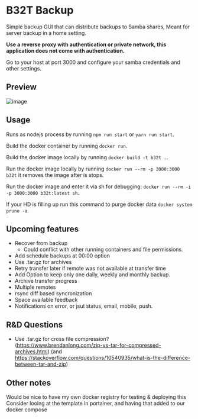 # B32T Backup

Simple backup GUI that can distribute backups to Samba shares,
Meant for server backup in a home setting.

**Use a reverse proxy with authentication or private network, this application does not come with authentication.**

Go to your host at port 3000 and configure your samba credentials and other settings.

## Preview

![image](https://user-images.githubusercontent.com/870110/84577175-4288b800-adba-11ea-82a1-27df3d11c7db.png)

## Usage

Runs as nodejs process by running `npm run start` or `yarn run start`.

Build the docker container by running `docker run`.

Build the docker image locally by running `docker build -t b32t .`.

Run the docker image locally by running `docker run --rm -p 3000:3000 b32t` it removes the image after is stops.

Run the docker image and enter it via sh for debugging: `docker run --rm -i -p 3000:3000 b32t:latest sh`.

If your HD is filling up run this command to purge docker data `docker system prune -a`.

## Upcoming features

- Recover from backup
  - Could conflict with other running containers and file permissions.
- Add schedule backups at 00:00 option
- Use .tar.gz for archives
- Retry transfer later if remote was not available at transfer time
- Add Option to keep only one daily, weekly and monthly backup.
- Archive transfer progress
- Multiple remotes
- rsync diff based syncronization
- Space available feedback
- Notifications on error, or jsut status, email, mobile, push.

## R&D Questions

- Use .tar.gz for cross file compression? (https://www.brendanlong.com/zip-vs-tar-for-compressed-archives.html) (and https://stackoverflow.com/questions/10540935/what-is-the-difference-between-tar-and-zip)

## Other notes

Would be nice to have my own docker registry for testing & deploying this
Consider looing at the template in portainer, and having that added to our docker compose
